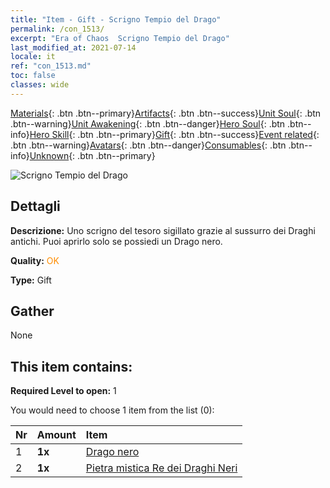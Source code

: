 ```yaml
---
title: "Item - Gift - Scrigno Tempio del Drago"
permalink: /con_1513/
excerpt: "Era of Chaos  Scrigno Tempio del Drago"
last_modified_at: 2021-07-14
locale: it
ref: "con_1513.md"
toc: false
classes: wide
---
```

 [Materials](/ItemsIT/){: .btn .btn--primary}[Artifacts](/ItemsIT/Artifacts/){: .btn .btn--success}[Unit Soul](/ItemsIT/UnitSoul/){: .btn .btn--warning}[Unit Awakening](/ItemsIT/UnitAwakening/){: .btn .btn--danger}[Hero Soul](/ItemsIT/HeroSoul/){: .btn .btn--info}[Hero Skill](/ItemsIT/HeroSkill/){: .btn .btn--primary}[Gift](/ItemsIT/Gift/){: .btn .btn--success}[Event related](/ItemsIT/Events/){: .btn .btn--warning}[Avatars](/ItemsIT/Avatars/){: .btn .btn--danger}[Consumables](/ItemsIT/Consumables/){: .btn .btn--info}[Unknown](/ItemsIT/Unknown/){: .btn .btn--primary}

 ![Scrigno Tempio del Drago](/images/t/i_907070.png)

## Dettagli
 **Descrizione:** Uno scrigno del tesoro sigillato grazie al sussurro dei Draghi antichi. Puoi aprirlo solo se possiedi un Drago nero.

 **Quality:** <span style="color: #FF8C00">OK</span>

 **Type:** Gift

## Gather

  None

## This item contains:

 **Required Level to open:** 1

 You would need to choose 1 item from the list (0):

  | Nr | Amount |     Item    |
  |:---|:-------|:------------|
  | 1 |  **1x** | [Drago nero](/ItemsIT/unt_250/) |  | 
  | 2 |  **1x** | [Pietra mistica Re dei Draghi Neri](/ItemsIT/unt_334/) |  | 
